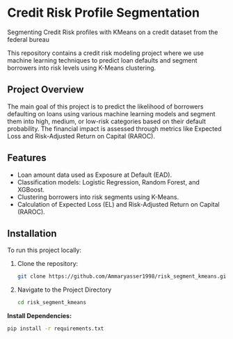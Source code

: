 # Credit Risk Profile Segmentation
Segmenting Credit Risk profiles with KMeans on a credit dataset from the federal bureau

This repository contains a credit risk modeling project where we use machine learning techniques to predict loan defaults and segment borrowers into risk levels using K-Means clustering.

## Project Overview

The main goal of this project is to predict the likelihood of borrowers defaulting on loans using various machine learning models and segment them into high, medium, or low-risk categories based on their default probability. The financial impact is assessed through metrics like Expected Loss and Risk-Adjusted Return on Capital (RAROC).

## **Features**
- Loan amount data used as Exposure at Default (EAD).
- Classification models: Logistic Regression, Random Forest, and XGBoost.
- Clustering borrowers into risk segments using K-Means.
- Calculation of Expected Loss (EL) and Risk-Adjusted Return on Capital (RAROC).

## **Installation**

To run this project locally:

1. Clone the repository:
   ```bash
   git clone https://github.com/Ammaryasser1998/risk_segment_kmeans.git

2. Navigate to the Project Directory
   ```bash
   cd risk_segment_kmeans


**Install Dependencies:**
```bash
pip install -r requirements.txt
